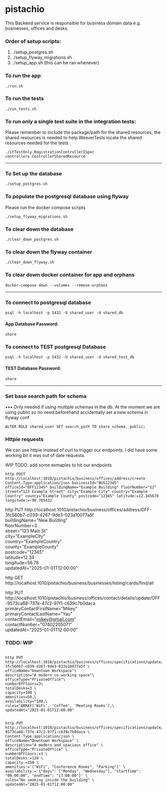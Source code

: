 # pistachio

This Backend service is responsible for business domain data e.g. businesses, offices and desks.

### Order of setup scripts:

1. ./setup_postgres.sh
2. ./setup_flyway_migrations.sh
3. ./setup_app.sh (this can be ran whenever)

### To run the app

```
./run.sh
```

### To run the tests

```
./run_tests.sh
```

### To run only a single test suite in the integration tests:

Please remember to include the package/path for the shared resources,
the shared resources is needed to help WeaverTests locate the shared resources needed for the tests

```
./itTestOnly RegistrationControllerISpec controllers.ControllerSharedResource 
```

---

### To Set up the database

```
./setup_postgres.sh
```

### To populate the postgresql database using flyway

Please run the docker compose scripts

```
./setup_flyway_migrations.sh
```

### To clear down the database

```
./clear_down_postgres.sh
```

### To clear down the flyway container

```
./clear_down_flyway.sh
```

### To clear down docker container for app and orphans
```
docker-compose down --volumes --remove-orphans
```

---

### To connect to postgresql database

```
psql -h localhost -p 5432 -U shared_user -d shared_db
```

#### App Database Password:
```
share
```

### To connect to TEST postgresql Database

```
psql -h localhost -p 5432 -U shared_user -d shared_test_db
```

#### TEST Database Password:
```
share
```
---

### Set base search path for schema

••• Only needed if using multiple schemas in the db. At the moment we are using public so no need beforehand 
accidentally set a new schema in flyway conf

```
ALTER ROLE shared_user SET search_path TO share_schema, public;
```


### Httpie requests 

We can use httpie instead of curl to trigger our endpoints. I did have some working bit it was out of date requests.

WIP TODO: add some exmaples to hit our endpoints
```
http POST http://localhost:1010/pistachio/business/offices/address/create Content-Type:application/json businessId="BUS12345" officeId="OFF12345" buildingName="Example Building" floorNumber="12" street="123 Example Street" city="Example City" country="Example Country" county="Example County" postcode="12345" latitude:=12.345678 longitude:=-98.765432
```

http PUT http://localhost:1010/pistachio/business/offices/address/OFF-3fc560b7-c039-4267-9de3-023a10077a5f \
buildingName="New Building" \
floorNumber=3 \
street="123 Main St" \
city="ExampleCity" \
country="ExampleCountry" \
county="ExampleCounty" \
postcode="12345" \
latitude=12.34 \
longitude=56.78 \
updatedAt="2025-01-01T12:00:00"


http GET http://localhost:1010/pistachio/business/businesses/listing/cards/find/all

http PUT http://localhost:1010/pistachio/business/offices/contact/details/update/OFF-9573ca68-737e-47c2-97f1-c639c7b0daca \
primaryContactFirstName="Mikey" \
primaryContactLastName="Yau" \
contactEmail="mikey@gmail.com" \
contactNumber="07402205071" \
updatedAt="2025-01-01T12:00:00"



### TODO: WIP
```

http PUT http://localhost:1010/pistachio/business/offices/specifications/update/OFF-3fc560b7-c039-4267-9de3-023a10077a5f \
officeName="Downtown Workspace"\
description="A modern co-working space"\
officeType="PrivateOffice"\
numberOfFloors=3\
totalDesks=3 \
capacity=100 \
amenities=50,\
availability="100,\
rules="ARRAY['WiFi', 'Coffee', 'Meeting Rooms'],\
updatedAt="2025-01-01T12:00:00"


http PUT http://localhost:1010/pistachio/business/offices/specifications/update/OFF-9573ca68-737e-47c2-97f1-c639c7b0daca \
Content-Type:application/json \
officeName="Downtown Workspace" \
description="A modern and spacious office" \
officeType="PrivateOffice" \
numberOfFloors:=3 \
totalDesks:=120 \
capacity:=150 \
amenities:='["WiFi", "Conference Rooms", "Parking"]' \
availability:='{"days": ["Monday", "Wednesday"], "startTime": "09:00:00", "endTime": "17:00:00"}' \
rules="No smoking inside the building" \
updatedAt="2025-01-01T12:00:00"


```